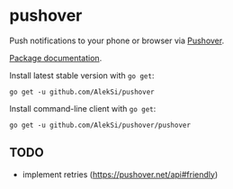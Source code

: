 pushover
========

Push notifications to your phone or browser via [Pushover](http://pushover.net).

[Package documentation](http://godoc.org/github.com/AlekSi/pushover).

Install latest stable version with `go get`:

	go get -u github.com/AlekSi/pushover

Install command-line client with `go get`:

	go get -u github.com/AlekSi/pushover/pushover


TODO
----
* implement retries (https://pushover.net/api#friendly)
